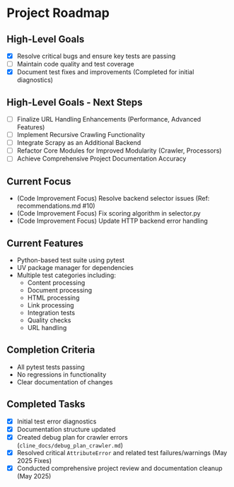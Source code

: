 # Project Roadmap

## High-Level Goals
- [x] Resolve critical bugs and ensure key tests are passing
- [ ] Maintain code quality and test coverage
- [x] Document test fixes and improvements (Completed for initial diagnostics)

## High-Level Goals - Next Steps
- [ ] Finalize URL Handling Enhancements (Performance, Advanced Features)
- [ ] Implement Recursive Crawling Functionality
- [ ] Integrate Scrapy as an Additional Backend
- [ ] Refactor Core Modules for Improved Modularity (Crawler, Processors)
- [ ] Achieve Comprehensive Project Documentation Accuracy
## Current Focus
- (Code Improvement Focus) Resolve backend selector issues (Ref: recommendations.md #10)
- (Code Improvement Focus) Fix scoring algorithm in selector.py
- (Code Improvement Focus) Update HTTP backend error handling

## Current Features
- Python-based test suite using pytest
- UV package manager for dependencies
- Multiple test categories including:
  - Content processing
  - Document processing
  - HTML processing
  - Link processing
  - Integration tests
  - Quality checks
  - URL handling

## Completion Criteria
- All pytest tests passing
- No regressions in functionality
- Clear documentation of changes

## Completed Tasks
- [x] Initial test error diagnostics
- [x] Documentation structure updated
- [x] Created debug plan for crawler errors (`cline_docs/debug_plan_crawler.md`)
- [x] Resolved critical `AttributeError` and related test failures/warnings (May 2025 Fixes)
- [x] Conducted comprehensive project review and documentation cleanup (May 2025)